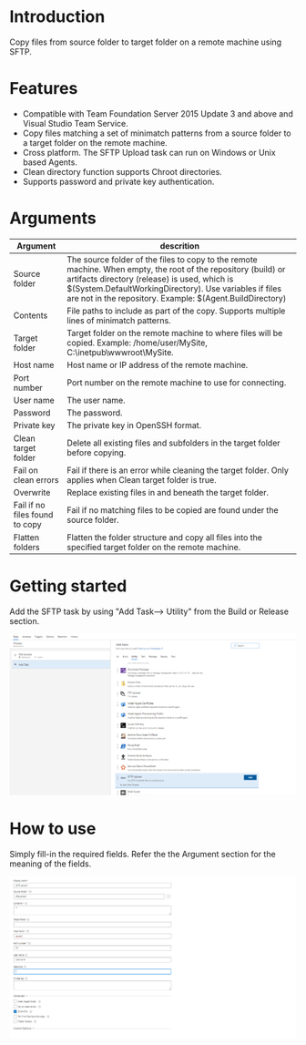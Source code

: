 # Introduction
Copy files from source folder to target folder on a remote machine using SFTP.  


# Features
* Compatible with Team Foundation Server 2015 Update 3 and above and Visual Studio Team Service.
* Copy files matching a set of minimatch patterns from a source folder to a target folder on the remote machine.
* Cross platform. The SFTP Upload task can run on Windows or Unix based Agents.
* Clean directory function supports Chroot directories.
* Supports password and private key authentication.


# Arguments
Argument|descrition
--------|----------
Source folder       | The source folder of the files to copy to the remote machine.  When empty, the root of the repository (build) or artifacts directory (release) is used, which is $(System.DefaultWorkingDirectory).  Use variables if files are not in the repository. Example: $(Agent.BuildDirectory)
Contents    | File paths to include as part of the copy. Supports multiple lines of minimatch patterns.
Target folder   | Target folder on the remote machine to where files will be copied. Example: /home/user/MySite, C:\\inetpub\\wwwroot\\MySite.
Host name   | Host name or IP address of the remote machine.
Port number | Port number on the remote machine to use for connecting.
User name   | The user name.
Password    |  The password. 
Private key | The private key in OpenSSH format. 
Clean target folder | Delete all existing files and subfolders in the target folder before copying.
Fail on clean errors    | Fail if there is an error while cleaning the target folder. Only applies when Clean target folder is true.
Overwrite   | Replace existing files in and beneath the target folder.
Fail if no files found to copy | Fail if no matching files to be copied are found under the source folder.
Flatten folders | Flatten the folder structure and copy all files into the specified target folder on the remote machine.

# Getting started
Add the SFTP task by using "Add Task--> Utility" from the Build or Release section. 

![Add SFTP task](/images/sftpupload-add-task.png)

# How to use
Simply fill-in the required fields.  Refer the the Argument section for the meaning of the fields.

![SFTP Form](/images/sftpupload-entry-form.png)








